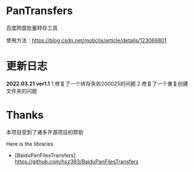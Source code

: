 # PanTransfers
百度网盘批量转存工具

使用方法：https://blog.csdn.net/mobclix/article/details/123068801

# 更新日志
**2022.03.21 ver1.1**
1.修复了一个转存失败200025的问题
2.修复了一个重复创建文件夹的问题

# Thanks

本项目受到了诸多开源项目的帮助

Here is the libraries

- [BaiduPanFilesTransfers] https://github.com/hxz393/BaiduPanFilesTransfers